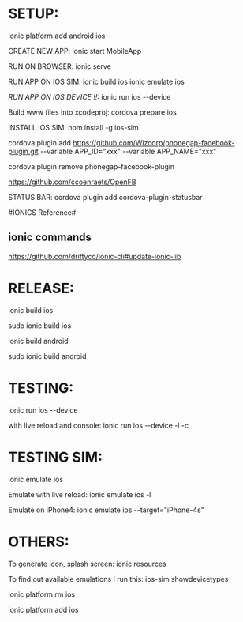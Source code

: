 SETUP:
======

ionic platform add android ios


CREATE NEW APP:
ionic start MobileApp

RUN ON BROWSER:
ionic serve


RUN APP ON IOS SIM:
ionic build ios
ionic emulate ios

*RUN APP ON IOS DEVICE !!:*
ionic run ios --device


Build www files into xcodeproj:
cordova prepare ios



INSTALL IOS SIM:
npm install -g ios-sim



cordova plugin add https://github.com/Wizcorp/phonegap-facebook-plugin.git --variable APP_ID="xxx" --variable APP_NAME="xxx"


cordova plugin remove phonegap-facebook-plugin


https://github.com/ccoenraets/OpenFB


STATUS BAR:
cordova plugin add cordova-plugin-statusbar

#IONICS Reference#

## ionic commands ##
https://github.com/driftyco/ionic-cli#update-ionic-lib




RELEASE:
===================
ionic build ios

sudo ionic build ios

ionic build android

sudo ionic build android


TESTING:
===================
ionic run ios --device


with live reload and console:
ionic run ios --device -l -c




TESTING SIM:
===================

ionic emulate ios


Emulate with live reload:
ionic emulate ios -l 


Emulate on iPhone4:
ionic emulate ios --target="iPhone-4s"


OTHERS:
===================
To generate icon, splash screen:
ionic resources


To find out available emulations I run this:
ios-sim showdevicetypes


ionic platform rm ios

ionic platform add ios